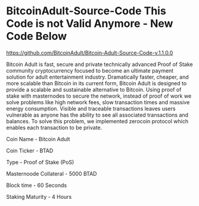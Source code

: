 # BitcoinAdult-Source-Code This Code is not Valid Anymore - New Code Below 

https://github.com/BitcoinAdult/Bitcoin-Adult-Source-Code-v.1.1.0.0

Bitcoin Adult is fast, secure and private technically advanced Proof of Stake community cryptocurrency focused to become an ultimate payment solution for adult entertainment industry. Dramatically faster, cheaper, and more scalable than Bitcoin in its current form, Bitcoin Adult is designed to provide a scalable and sustainable alternative to Bitcoin. Using proof of stake with masternodes to secure the network, instead of proof of work we solve problems like high network fees, slow transaction times and massive energy consumption. Visible and traceable transactions leaves users vulnerable as anyone has the ability to see all associated transactions and balances. To solve this problem, we implemented zerocoin protocol which enables each transaction to be private.



Coin Name - Bitcoin Adult


Coin Ticker - BTAD


Type - Proof of Stake (PoS)


Masternoode Collateral - 5000 BTAD


Block time - 60 Seconds


Staking Maturity - 4 Hours

